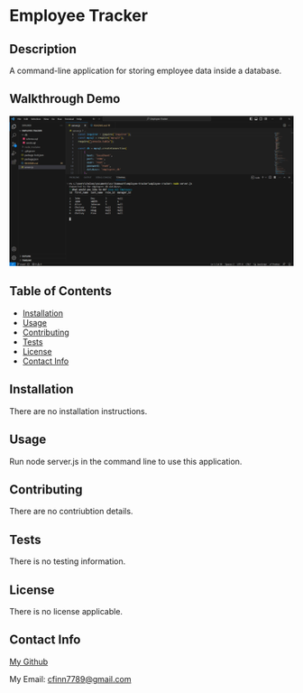 # Employee Tracker

  ## Description
  A command-line application for storing employee data inside a database.

  ## Walkthrough Demo

  [![Watch the video](./example-image.png)](https://drive.google.com/file/d/1agb-ekjYU7cMj-kEcZW3zlmknf6vs2Rp/view)

  ## Table of Contents
  - [Installation](#installation)
  - [Usage](#usage)
  - [Contributing](#contributing)
  - [Tests](#tests)
  - [License](#license)
  - [Contact Info](#contact-info)

  ## Installation
  There are no installation instructions.

  ## Usage
  Run node server.js in the command line to use this application.

  ## Contributing
  There are no contriubtion details.

  ## Tests
  There is no testing information.

  ## License
  There is no license applicable. 

  ## Contact Info
  [My Github](https://github.com/cfinn7789)
  
  My Email: cfinn7789@gmail.com